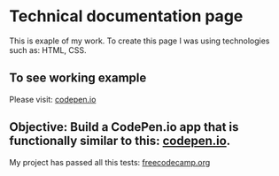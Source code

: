 # Technical documentation page
This is exaple of my work. To create this page I was using technologies such as: HTML, CSS.
## To see working example
Please visit: [codepen.io](https://codepen.io/pavlo-vasylkivskyi/full/Bqpozb/)
## Objective: Build a CodePen.io app that is functionally similar to this: [codepen.io](https://codepen.io/freeCodeCamp/full/NdrKKL). 
My project has passed all this tests: [freecodecamp.org](https://learn.freecodecamp.org/responsive-web-design/responsive-web-design-projects/build-a-technical-documentation-page)

